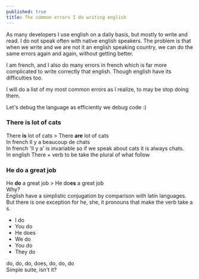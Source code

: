 ```yaml
---
published: true
title: The common errors I do writing english
---
```


As many developers I use english on a daily basis, but mostly to write and read.
I do not speak often with native english speakers. The problem is that when we write and we are not it an english speaking country, we can do the same errors again and again, without getting better.

I am french, and I also do many errors in french which is far more complicated to write correctly that english. Though english have its difficulties too.

I will do a list of my most common errors as I realize, to may be stop doing them.

Let's debug the language as efficiently we debug code :)


### There **is** lot of cats

There **is** lot of cats > There **are** lot of cats    
In french Il y a beaucoup de chats     
In french 'Il y a' is invariable so if we speak about cats it is always chats.     
In english There +  verb to be take the plural of what follow    

### He **do** a great job

He **do** a great job > He do**es** a great job    
Why?    
English have a simplistic conjugation by comparison with latin languages.
But there is one exception for he, she, it pronouns that make the verb take a s.

* I do
* You do
* He does
* We do
* You do
* They do   

do, do, do, does, do, do, do     
Simple suite, isn't it?
